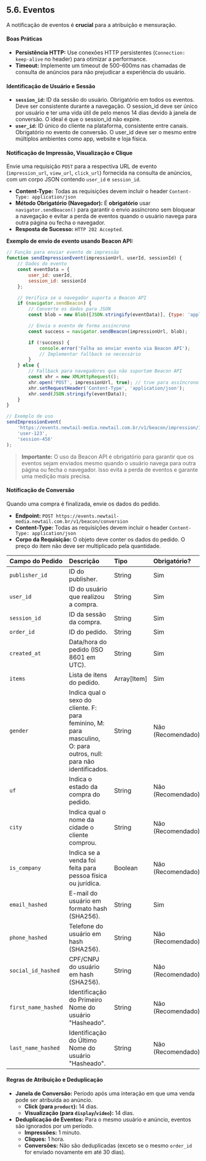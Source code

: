 ## 5.6. Eventos

A notificação de eventos é **crucial** para a atribuição e mensuração.

#### Boas Práticas

*   **Persistência HTTP:** Use conexões HTTP persistentes (`Connection: keep-alive` no header) para otimizar a performance.
*   **Timeout:** Implemente um timeout de 500-600ms nas chamadas de consulta de anúncios para não prejudicar a experiência do usuário.

#### **Identificação de Usuário e Sessão**

*   **`session_id`:** ID da sessão do usuário. Obrigatório em todos os eventos. Deve ser consistente durante a navegação. O session_id deve ser único por usuário e ter uma vida útil de pelo menos 14 dias devido à janela de conversão. O ideal é que o session_id não expire.
*   **`user_id`:** ID único do cliente na plataforma, consistente entre canais. Obrigatório no evento de conversão. O user_id deve ser o mesmo entre múltiplos ambientes como app, website e loja física.

#### **Notificação de Impressão, Visualização e Clique**

Envie uma requisição `POST` para a respectiva URL de evento (`impression_url`, `view_url`, `click_url`) fornecida na consulta de anúncios, com um corpo JSON contendo `user_id` e `session_id`.

*   **Content-Type:** Todas as requisições devem incluir o header `Content-Type: application/json`
*   **Método Obrigatório (Navegador):** É **obrigatório** usar `navigator.sendBeacon()` para garantir o envio assíncrono sem bloquear a navegação e evitar a perda de eventos quando o usuário navega para outra página ou fecha o navegador.
*   **Resposta de Sucesso:** `HTTP 202 Accepted`.

**Exemplo de envio de evento usando Beacon API:**

```javascript
// Função para enviar evento de impressão
function sendImpressionEvent(impressionUrl, userId, sessionId) {
    // Dados do evento
    const eventData = {
        user_id: userId,
        session_id: sessionId
    };

    // Verifica se o navegador suporta a Beacon API
    if (navigator.sendBeacon) {
        // Converte os dados para JSON
        const blob = new Blob([JSON.stringify(eventData)], {type: 'application/json'});

        // Envia o evento de forma assíncrona
        const success = navigator.sendBeacon(impressionUrl, blob);

        if (!success) {
            console.error('Falha ao enviar evento via Beacon API');
            // Implementar fallback se necessário
        }
    } else {
        // Fallback para navegadores que não suportam Beacon API
        const xhr = new XMLHttpRequest();
        xhr.open('POST', impressionUrl, true); // true para assíncrono
        xhr.setRequestHeader('Content-Type', 'application/json');
        xhr.send(JSON.stringify(eventData));
    }
}

// Exemplo de uso
sendImpressionEvent(
    'https://events.newtail-media.newtail.com.br/v1/beacon/impression/123456',
    'user-123',
    'session-456'
);
```

> **Importante:** O uso da Beacon API é obrigatório para garantir que os eventos sejam enviados mesmo quando o usuário navega para outra página ou fecha o navegador. Isso evita a perda de eventos e garante uma medição mais precisa.

#### **Notificação de Conversão**

Quando uma compra é finalizada, envie os dados do pedido.

*   **Endpoint:** `POST https://events.newtail-media.newtail.com.br/v1/beacon/conversion`
*   **Content-Type:** Todas as requisições devem incluir o header `Content-Type: application/json`
*   **Corpo da Requisição:** O objeto deve conter os dados do pedido. O preço do item não deve ser multiplicado pela quantidade.

| Campo do Pedido | Descrição | Tipo | Obrigatório? |
| :--- | :--- | :--- | :--- |
| `publisher_id` | ID do publisher. | String | Sim |
| `user_id` | ID do usuário que realizou a compra. | String | Sim |
| `session_id` | ID da sessão da compra. | String | Sim |
| `order_id` | ID do pedido. | String | Sim |
| `created_at` | Data/hora do pedido (ISO 8601 em UTC). | String | Sim |
| `items` | Lista de itens do pedido. | Array[Item] | Sim |
| `gender` | Indica qual o sexo do cliente. F: para feminino, M: para masculino, O: para outros, null: para não identificados. | String | Não (Recomendado) |
| `uf` | Indica o estado da compra do pedido. | String | Não (Recomendado) |
| `city` | Indica qual o nome da cidade o cliente comprou. | String | Não (Recomendado) |
| `is_company` | Indica se a venda foi feita para pessoa física ou jurídica. | Boolean | Não (Recomendado) |
| `email_hashed` | E-mail do usuário em formato hash (SHA256). | String | Sim |
| `phone_hashed`| Telefone do usuário em hash (SHA256). | String | Não (Recomendado) |
| `social_id_hashed`| CPF/CNPJ do usuário em hash (SHA256). | String | Não (Recomendado) |
| `first_name_hashed` | Identificação do Primeiro Nome do usuário "Hasheado". | String | Não (Recomendado) |
| `last_name_hashed` | Identificação do Último Nome do usuário "Hasheado". | String | Não (Recomendado) |

#### **Regras de Atribuição e Deduplicação**

*   **Janela de Conversão:** Período após uma interação em que uma venda pode ser atribuída ao anúncio.
    *   **Click (para `product`):** 14 dias.
    *   **Visualização (para `display`/`video`):** 14 dias.
*   **Deduplicação de Eventos:** Para o mesmo usuário e anúncio, eventos são ignorados por um período.
    *   **Impressões:** 1 minuto.
    *   **Cliques:** 1 hora.
    *   **Conversões:** Não são deduplicadas (exceto se o mesmo `order_id` for enviado novamente em até 30 dias).
